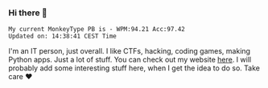 ### Hi there 👋
<!-- PB START -->
```
My current MonkeyType PB is - WPM:94.21 Acc:97.42
Updated on: 14:38:41 CEST Time
```
<!-- PB END -->
I'm an IT person, just overall. I like CTFs, hacking, coding games, making Python apps. Just a lot of stuff.
You can check out my website [here](https://skill3472.github.io/).
I will probably add some interesting stuff here, when I get the idea to do so. Take care ❤️
